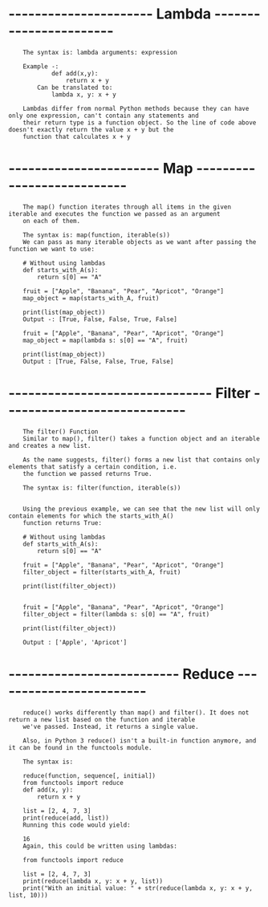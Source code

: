 # ---------------------- Lambda -----------------------
        The syntax is: lambda arguments: expression

        Example -:
                def add(x,y):
                    return x + y
            Can be translated to:
                lambda x, y: x + y

        Lambdas differ from normal Python methods because they can have only one expression, can't contain any statements and
        their return type is a function object. So the line of code above doesn't exactly return the value x + y but the
        function that calculates x + y


# ----------------------- Map ---------------------------
        The map() function iterates through all items in the given iterable and executes the function we passed as an argument
        on each of them.

        The syntax is: map(function, iterable(s))
        We can pass as many iterable objects as we want after passing the function we want to use:

        # Without using lambdas
        def starts_with_A(s):
            return s[0] == "A"

        fruit = ["Apple", "Banana", "Pear", "Apricot", "Orange"]
        map_object = map(starts_with_A, fruit)

        print(list(map_object))
        Output -: [True, False, False, True, False]

        fruit = ["Apple", "Banana", "Pear", "Apricot", "Orange"]
        map_object = map(lambda s: s[0] == "A", fruit)

        print(list(map_object))
        Output : [True, False, False, True, False]

# ------------------------------- Filter ----------------------------

        The filter() Function
        Similar to map(), filter() takes a function object and an iterable and creates a new list.

        As the name suggests, filter() forms a new list that contains only elements that satisfy a certain condition, i.e.
        the function we passed returns True.

        The syntax is: filter(function, iterable(s))


        Using the previous example, we can see that the new list will only contain elements for which the starts_with_A()
        function returns True:

        # Without using lambdas
        def starts_with_A(s):
            return s[0] == "A"

        fruit = ["Apple", "Banana", "Pear", "Apricot", "Orange"]
        filter_object = filter(starts_with_A, fruit)

        print(list(filter_object))


        fruit = ["Apple", "Banana", "Pear", "Apricot", "Orange"]
        filter_object = filter(lambda s: s[0] == "A", fruit)

        print(list(filter_object))

        Output : ['Apple', 'Apricot']

# -------------------------- Reduce ------------------------

        reduce() works differently than map() and filter(). It does not return a new list based on the function and iterable 
        we've passed. Instead, it returns a single value.

        Also, in Python 3 reduce() isn't a built-in function anymore, and it can be found in the functools module.

        The syntax is:

        reduce(function, sequence[, initial])
        from functools import reduce
        def add(x, y):
            return x + y

        list = [2, 4, 7, 3]
        print(reduce(add, list))
        Running this code would yield:

        16
        Again, this could be written using lambdas:

        from functools import reduce

        list = [2, 4, 7, 3]
        print(reduce(lambda x, y: x + y, list))
        print("With an initial value: " + str(reduce(lambda x, y: x + y, list, 10)))
